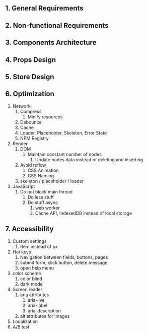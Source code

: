## 1. General Requirements
## 2. Non-functional Requirements
## 3. Components Architecture
## 4. Props Design
## 5. Store Design
## 6. Optimization
1. Network
   1. Compress
      1. Minify resources
   2. Debounce
   3. Cache
   4. Loader, Placeholder, Skeleton, Error State
   5. NPM Registry
2. Render
   1. DOM
      1. Maintain constant number of nodes
         1. Update nodes data instead of deleting and inserting
   2. Avoid reflow
      1. CSS Animation
      2. CSS Naming
   3. skeleton / placeholder / loader
3. JavaScript
   1. Do not block main thread
      1. Do less stuff
      2. Do stuff async
         1. web worker
         2. Cache API, IndexedDB instead of local storage 
## 7. Accessibility
  1. Custom settings
     1. Rem instead of px
  2. Hot keys
     1. Navigation between fields, buttons, pages
     2. submit form, click button, delete message
     3. open help menu
  3. color scheme
     1. color blind
     2. dark mode
  4. Screen reader
     1. aria attributes
        1. aria-live
        2. aria-label
        3. aria-description
     2. alt attributes for images
  5. Localization
  6. A/B test